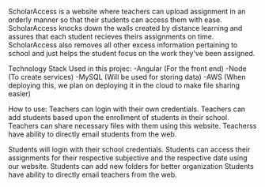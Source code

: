 ScholarAccess is a website where teachers can upload assignment in an orderly manner so that their students can access them with ease. ScholarAccess knocks down the walls created by distance learning and assures that each student recieves theirs assignments on time. ScholarAccess also removes all other excess information pertaining to school and just helps the student focus on the work they've been assigned.

Technology Stack Used in this projec:
-Angular (For the front end)
-Node (To create services)
-MySQL (Will be used for storing data)
-AWS (When deploying this, we plan on deploying it in the cloud to make file sharing easier)

How to use:
Teachers can login with their own credentials.
  Teachers can add students based upon the enrollment of students in their school.
  Teachers can share necessary files with them using this website.
  Teacherss have ability to directly email students from the web.
 
Students will login with their school credentials.
  Students can access their assignments for their respective subjective and the respective date using our website.
  Students can add new folders for better organization
  Students have ability to directly email teachers from the web.
